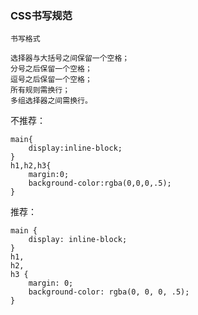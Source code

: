 ### CSS书写规范
```
书写格式

选择器与大括号之间保留一个空格；
分号之后保留一个空格；
逗号之后保留一个空格；
所有规则需换行；
多组选择器之间需换行。
```

不推荐：
```
main{
	display:inline-block;
}
h1,h2,h3{
	margin:0;
	background-color:rgba(0,0,0,.5);
}
```
推荐：
```
main {
	display: inline-block;
}
h1,
h2,
h3 {
	margin: 0;
	background-color: rgba(0, 0, 0, .5);
}
```